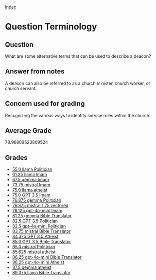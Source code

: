 
[Index](../../index.md)
# Question Terminology
## Question
What are some alternative terms that can be used to describe a deacon?

## Answer from notes
A deacon can also be referred to as a church minister, church worker, or church servant.

## Concern used for grading
Recognizing the various ways to identify service roles within the church.

## Average Grade
78.98809523809524

## Grades
 * [55.0 llama Politician](../answers/llama_Politician/Terminology.md)
 * [61.25 llama Imam](../answers/llama_Imam/Terminology.md)
 * [67.5 gemma Imam](../answers/gemma_Imam/Terminology.md)
 * [73.75 mistral Imam](../answers/mistral_Imam/Terminology.md)
 * [75.0 llama atheist](../answers/llama_atheist/Terminology.md)
 * [75.0 GPT 3.5 Imam](../answers/GPT_3.5_Imam/Terminology.md)
 * [76.875 gemma Politician](../answers/gemma_Politician/Terminology.md)
 * [76.875 mistral 1.75 vectored](../answers/mistral_1.75_vectored/Terminology.md)
 * [78.125 gpt-4o-mini Imam](../answers/gpt-4o-mini_Imam/Terminology.md)
 * [81.25 gemma Bible Translator](../answers/gemma_Bible_Translator/Terminology.md)
 * [82.5 GPT 3.5 Politician](../answers/GPT_3.5_Politician/Terminology.md)
 * [82.5 gpt-4o-mini Politician](../answers/gpt-4o-mini_Politician/Terminology.md)
 * [83.75 mistral Bible Translator](../answers/mistral_Bible_Translator/Terminology.md)
 * [84.375 GPT 3.5 Atheist](../answers/GPT_3.5_Atheist/Terminology.md)
 * [85.0 GPT 3.5 Bible Translator](../answers/GPT_3.5_Bible_Translator/Terminology.md)
 * [85.0 mistral Politician](../answers/mistral_Politician/Terminology.md)
 * [85.625 mistral atheist](../answers/mistral_atheist/Terminology.md)
 * [86.25 gpt-4o-mini Bible Translator](../answers/gpt-4o-mini_Bible_Translator/Terminology.md)
 * [86.25 gpt-4o-mini Atheist](../answers/gpt-4o-mini_Atheist/Terminology.md)
 * [87.5 gemma atheist](../answers/gemma_atheist/Terminology.md)
 * [89.375 llama Bible Translator](../answers/llama_Bible_Translator/Terminology.md)
